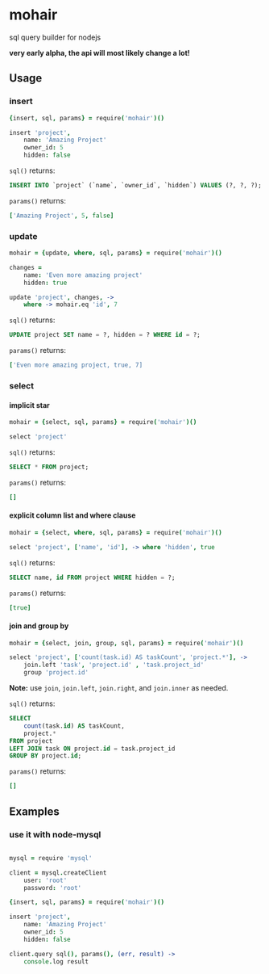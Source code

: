 # mohair

sql query builder for nodejs

**very early alpha, the api will most likely change a lot!**

## Usage

### insert

```coffeescript
{insert, sql, params} = require('mohair')()

insert 'project',
    name: 'Amazing Project'
    owner_id: 5
    hidden: false
```

`sql()` returns:

```sql
INSERT INTO `project` (`name`, `owner_id`, `hidden`) VALUES (?, ?, ?);
```

`params()` returns:

```coffeescript
['Amazing Project', 5, false]
```

### update

```coffeescript
mohair = {update, where, sql, params} = require('mohair')()

changes =
    name: 'Even more amazing project'
    hidden: true

update 'project', changes, ->
    where -> mohair.eq 'id', 7
```

`sql()` returns:

```sql
UPDATE project SET name = ?, hidden = ? WHERE id = ?;
```

`params()` returns:

```coffeescript
['Even more amazing project, true, 7]
```

### select

#### implicit star

```coffeescript
mohair = {select, sql, params} = require('mohair')()

select 'project'
```

`sql()` returns:

```sql
SELECT * FROM project;
```

`params()` returns:

```coffeescript
[]
```

#### explicit column list and where clause

```coffeescript
mohair = {select, where, sql, params} = require('mohair')()

select 'project', ['name', 'id'], -> where 'hidden', true
```

`sql()` returns:

```sql
SELECT name, id FROM project WHERE hidden = ?;
```

`params()` returns:

```coffeescript
[true]
```

#### join and group by

```coffeescript
mohair = {select, join, group, sql, params} = require('mohair')()

select 'project', ['count(task.id) AS taskCount', 'project.*'], ->
    join.left 'task', 'project.id' , 'task.project_id'
    group 'project.id'
```

**Note:** use `join`, `join.left`, `join.right`, and `join.inner` as needed.

`sql()` returns:

```sql
SELECT
    count(task.id) AS taskCount,
    project.*
FROM project
LEFT JOIN task ON project.id = task.project_id
GROUP BY project.id;
```

`params()` returns:

```coffeescript
[]
```

## Examples

### use it with node-mysql

```coffeescript

mysql = require 'mysql'

client = mysql.createClient
    user: 'root'
    password: 'root'

{insert, sql, params} = require('mohair')()

insert 'project',
    name: 'Amazing Project'
    owner_id: 5
    hidden: false

client.query sql(), params(), (err, result) ->
    console.log result
```
